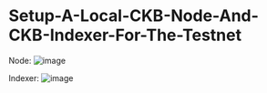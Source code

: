 # Setup-A-Local-CKB-Node-And-CKB-Indexer-For-The-Testnet

Node:
![image](https://user-images.githubusercontent.com/88425935/128202734-5abf69f9-3933-4b7e-b8c5-cb8f10377733.png)

Indexer:
![image](https://user-images.githubusercontent.com/88425935/128202783-3809235e-e55c-40fb-9160-054266f237b1.png)
